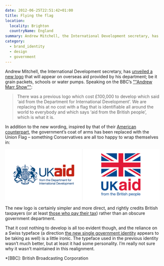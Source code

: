 ```yaml
---
date: 2012-06-25T22:51:42+01:00
title: Flying the flag
location:
  locality: Brighton
  countryName: England
summary: Andrew Mitchell, the International Development secretary, has unveiled a new logo that will appear on overseas aid provided by his department; be it grain packets, schools or water pumps.
category:
  - brand_identity
  - design
  - government
---
```


Andrew Mitchell, the International Development secretary, has [unveiled a new logo][1] that will appear on overseas aid provided by his department; be it grain packets, schools or water pumps. Speaking on the BBC’s [""Andrew Marr Show""][2]:

> There was a previous logo which cost £100,000 to develop which said ‘aid from the Department for International Development’. We are replacing this at no cost with a flag that is identifiable all around the world to everybody and which says ‘aid from the British people’, which is what it is.

In addition to the new wording, inspired by that of their [American counterpart][3], the government’s coat of arms has been replaced with the Union Flag – something Conservatives are all too happy to wrap themselves in:

![The original and updated logos.](../media/2012/177/a1/ukaid.png "The original logo from 2009 and the updated version.")

The new logo is certainly simpler and more direct, and rightly credits British taxpayers (or at least [those who pay their tax][4]) rather than an obscure government department.

That it cost nothing to develop is all too evident though, and the reliance on a Swiss typeface (a direction [the new single government identity][5] appears to be taking as well) is a little ironic. The typeface used in the previous identity wasn’t much better, but at least it had some personality. I’m really not sure why it wasn’t maintained in this realignment.

[1]: http://www.dfid.gov.uk/News/Latest-news/2012/New-logo-uk-aid/
[2]: http://bbc.co.uk/programmes/b01kcz3c
[3]: https://en.wikipedia.org/wiki/United_States_Agency_for_International_Development
[4]: http://guardian.co.uk/politics/2012/jun/22/david-cameron-jimmy-carr-tories
[5]: http://puffbox.com/2012/05/08/new-logos-for-all-government-departments/

*[BBC]: British Broadcasting Corporation
